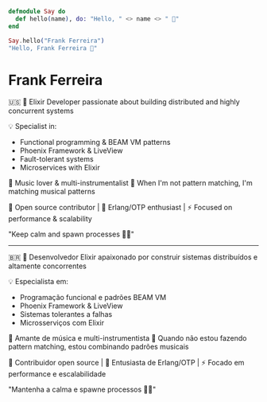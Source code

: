 

```elixir
defmodule Say do
  def hello(name), do: "Hello, " <> name <> " 👋"
end

Say.hello("Frank Ferreira")
"Hello, Frank Ferreira 👋"
```
# Frank Ferreira

🇺🇸 
🧪 Elixir Developer passionate about building distributed and highly concurrent systems

💡 Specialist in:
- Functional programming & BEAM VM patterns
- Phoenix Framework & LiveView
- Fault-tolerant systems
- Microservices with Elixir

🎸 Music lover & multi-instrumentalist
🎼 When I'm not pattern matching, I'm matching musical patterns

🚀 Open source contributor | 💬 Erlang/OTP enthusiast | ⚡ Focused on performance & scalability

"Keep calm and spawn processes 🧪✨"

---

🇧🇷
🧪 Desenvolvedor Elixir apaixonado por construir sistemas distribuídos e altamente concorrentes

💡 Especialista em:
- Programação funcional e padrões BEAM VM
- Phoenix Framework & LiveView
- Sistemas tolerantes a falhas
- Microsserviços com Elixir

🎸 Amante de música e multi-instrumentista
🎼 Quando não estou fazendo pattern matching, estou combinando padrões musicais

🚀 Contribuidor open source | 💬 Entusiasta de Erlang/OTP | ⚡ Focado em performance e escalabilidade

"Mantenha a calma e spawne processos 🧪✨"
